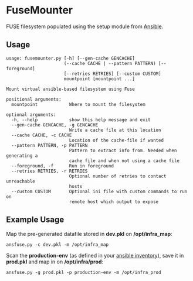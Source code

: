 FuseMounter
=======

FUSE filesystem populated using the setup module from [Ansible].

Usage
-----
```
usage: fusemounter.py [-h] [--gen-cache GENCACHE]
                      (--cache CACHE | --pattern PATTERN) [--foreground]
                      [--retries RETRIES] [--custom CUSTOM]
                      mountpoint [mountpoint ...]

Mount virtual ansible-based filesystem using Fuse

positional arguments:
  mountpoint            Where to mount the filesystem

optional arguments:
  -h, --help            show this help message and exit
  --gen-cache GENCACHE, -g GENCACHE
                        Write a cache file at this location
  --cache CACHE, -c CACHE
                        Location of the cache-file if wanted
  --pattern PATTERN, -p PATTERN
                        Pattern to extract info from. Needed when generating a
                        cache file and when not using a cache file
  --foreground, -f      Run in foreground
  --retries RETRIES, -r RETRIES
                        Optional number of retries to contact unreachable
                        hosts
  --custom CUSTOM       Optional ini file with custom commands to run on
                        remote host which output to expose
```

Example Usage
-----
Map the pre-generated datafile stored in **dev.pkl** on **/opt/infra_map**:

```ansfuse.py -c dev.pkl -m /opt/infra_map```

Scan the **production-env** (as defined in your [ansible inventory]), save it in **prod.pkl** and map in on **/opt/infra/prod**:

```ansfuse.py -g prod.pkl -p production-env -m /opt/infra_prod```

[Ansible]:http://www.ansible.com/
[ansible inventory]:http://docs.ansible.com/intro_inventory.html

